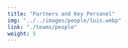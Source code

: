 ```yaml
---
title: "Partners and Key Personel"
img: "../../images/people/luis.webp"
link: "./teams/people"
weight: 5
---
```

